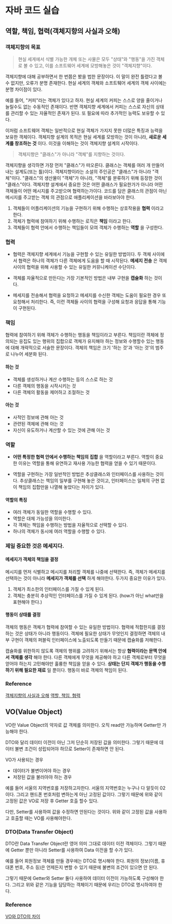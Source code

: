 # 자바 코드 실습
## 역할, 책임, 협력(객체지향의 사실과 오해)
### 객체지향의 목표

> 현실 세게에서 식별 가능한 개체 또는 사물은 모두 "상태"와 "행동"을 가진 객체로 볼 수 있고, 이를 소프트웨어 세계에 모방해놓은 것이 "객체지향"이다.

객체지향에 대해 공부하면서 한 번쯤은 봤을 법한 문장이다. 이 말이 완전 틀렸다고 볼 수 없지만, 오류가 분명 존재한다. 현실 세계의 객체와 소프트퉤어 세계의 객체 사이에는 분명 차이점이 있다.

예를 들어, "커피"라는 객체가 있다고 하자. 현실 세계의 커피는 스스로 양을 줄이거나 늘릴수도 없는 수동적인 존재이다. 반면 객체지향 세계에서 커피는 스스로 자신의 상태를 관리할 수 있는 자율적인 존재가 된다. 또 필요에 따라 추가적인 능력도 보유할 수 있다.

이처럼 소프트웨어 객체는 일반적으로 현실 객체가 가지지 못한 더많은 특징과 능력을 보유한 객체이다. 객체지향 설계의 목적은 현실 세계를 모방하는 것이 아니라, __새로운 세계를 창조하는 것__ 이다. 이것을 이해하는 것이 객체지향 설계의 시작이다.

>객체지향은 "클래스"가 아니라 "객체"를 지향하는 것이다.

객체지향을 생각하면 가장 먼저 "클래스"가 떠오른다. 클래스는 객체를 여러 개 만들어내는 설계도(또는 틀)이다. 객체지향이라는 소설의 주인공은 "클래스"가 아니라 "객체"이다. "클래스"의 생산물이 "객체"가 아니라, "객체"를 분류하기 위해 등장한 것이 "클래스"이다. 객체지향 설계에서 중요한 것은 어떤 클래스가 필요한가가 아니라 어떤 객체들이 어떤 메시지를 주고받으며 협력하는가이다. 코드를 담은 클래스의 관점이 아닌 메시지를 주고받는 객체 의 관점으로 애플리케이션을 바라보아야 한다.

1. 객체들이 어플리케이션의 기능을 구현하기 위해 수행하는 상호작용을 __협력__ 이라고 한다.
2. 객체가 협력에 참여하기 위해 수행하는 로직은 __책임__ 이라고 한다.
3. 객체들이 협력 안에서 수행하는 책임들이 모여 객체가 수행하는 __역할__ 을 구성한다.

### 협력
- 협력은 객체지향 세계에서 기능을 구현할 수 있는 유일한 방법이다. 두 객체 사이에서 협력은 하나의 객체가 다른 객체에게 도움을 할 때 시작된다. __메세지 전송__ 은 객체 사이의 협력을 위해 사용할 수 있는 유일한 커뮤니케이션 수단이다.

- 객체를 자율적으로 만든다는 가장 기본적인 방법은 내부 구현을 __캡슐화__ 하는 것이다.

- 메세지를 전송해서 협력을 요청하고 메세지를 수신한 객체는 도움이 필요한 경우 또 요청해서 처리한다. 즉, 이런 객체들 사이의 협력을 구성해 요청과 응답을 통해 기능이 구현된다.

### 책임
협력에 참여하기 위해 객체가 수행하는 행동을 책임이라고 부른다. 책임이란 객체에 정의되는 응집도 있는 행위의 집합으로 객체가 유지해야 하는 정보와 수행할수 있는 행동에 대해 개략적으로 서술한 문장이다. 객체의 책임은 크기 '하는 것'과 '아는 것'의 범주로 나누어 세분화 된다.

#### 하는 것
- 객체를 생성하거나 계산 수행하는 등의 스스로 하는 것
- 다른 객체의 행동을 시작시키는 것
- 다른 객체의 활동을 제어하고 조절하는 것

#### 아는 것
- 사적인 정보에 관해 아는 것
- 관련된 객체에 관해 아는 것
- 자신이 유도하거나 계산할 수 있는 것에 관해 아는 것

### 역할
- __어떤 특정한 협력 안에서 수행하는 책임의 집합__ 을 역할이라고 부른다. 역할이 중요한 이유는 역할을 통해 유연하고 재사용 가능한 협력을 얻을 수 있기 때문이다. 

- 역할을 구현하는 가장 일반적인 방법은 추상클래스와 인터페이스를 사용하는 것이다. 추상클래스는 책임의 일부를 구현해 놓은 것이고, 인터페이스는 일체의 구현 없이 책임의 집합만을 나열해 놓았다는 차이가 있다.

#### 역할의 특징
- 여러 객체가 동일한 역할을 수행할 수 있다.
- 역할은 대체 가능성을 의미한다.
- 각 객체는 책임을 수행하는 방법을 자율적으로 선택할 수 있다.
- 하나의 객체가 동시에 여러 역할을 수행할 수 있다.

### 제일 중요한 것은 메세지다.
#### 메세지가 객체의 책임을 결정
메시지를 먼저 식별하고 메시지를 처리할 객체를 나중에 선택한다. 즉, 객체가 메세지를 선택하는 것이 아니라 __메세지가 객체를 선택__ 하게 해야한다. 두가지 중요한 이유가 있다.
1. 객체가 최소한의 인터페이스를 가질 수 있게 된다.
2. 객체는 충분히 추상적인 인터페이스를 가질 수 있게 된다. (how가 아닌 what만을 표현해야 한다.)

#### 행동이 상태를 결정
객체의 행동은 객체가 협력에 참여할 수 있는 유일한 방법이다. 협력에 적합한지를 결정하는 것은 상태가 아니라 행동이다. 객체에 필요한 상태가 무엇인지 결정하면 객체의 내부 구현이 객체의 퍼블릭 인터페이스에 노출되도록 만들기 때문에 캡슐화를 저해한다.

캡슐화를 위한하지 않도록 객체의 행위를 고려하기 위해서는 항상 __협력이라는 문맥 안에서 객체를 생각__ 해야 한다. 다른 객체에게 무엇을 제공해야 하고 다른 객체로부터 무엇을 얻어야 하는지 고민해야만 훌륭한 책임을 얻을 수 있다. __상태는 단지 객체가 행동을 수행하기 위해 필요한 재료__ 일 뿐이다. 행동이 바로 객체의 책임이 된다.

### Reference
[객체지향의 사실과 오해](https://jupiny.com/2019/01/12/object-orientation-fact-and-misunderstanding/)
[역할, 책임, 협력](https://hewonjeong.github.io/role-responsibility-and-collaboration/)

## VO(Value Object)
VO란 Value Object의 약자로 값 객체를 의미한다.
오직 read만 가능하며 Getter만 가능해야 한다.

DTO와 달리 데이터 이전이 아닌 그저 단순히 저장된 값을 의미한다.
그렇기 때문에 데이터 불변 조건이 성립되어야 하므로 Setter이 존재하면 안 된다.

VO가 사용되는 경우
- 데이터가 불변이어야 하는 경우
- 저장된 값을 불러아야 하는 경우

예를 들어 서울의 지역번호를 저장하고자한다.
서울의 지역번호는 누구나 다 알듯이 02이다.
그리고 핸드폰 번호처럼 변하는게 아닌 고정된 값이다.
그렇기 때문에 위와 같이 고정된 값은 VO로 저장 후 Getter 호출 할수 있다.

다만, Setter를 사용하여 값을 수정하면 안된다는 것이다.
위와 같이 고정된 값을 사용하고 호출할 때는 VO를 사용해야한다.

### DTO(Data Transfer Object)
DTO란 Data Transfer Object란 영어 의미 그대로 데이터 이전 객체이다. 그렇기 때문에 Getter 뿐만 아니라 Setter를 사용하여 Data 이전을 할 수가 있다.

예를 들어 회원정보 객체를 만들 경우에는 DTO로 명시해야 한다.
회원의 정보(이름, 휴대폰 번호, 주소 등)은 언제든지 변할 수 있기 때문에 불변의 조건이 있으면 안 된다.

그렇기 때문에 Getter와 Setter 둘다 사용하여 데이터 이전이 가능하도록 구성해야 한다.
그리고 위와 같은 기능을 담당하는 객체이기 때문에 우리는 DTO로 명시하여야 한다.

### Reference
[VO와 DTO의 차이](https://namubada.net/376)